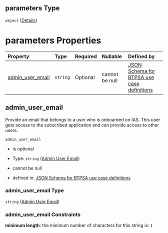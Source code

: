 ## parameters Type

`object` ([Details](btpsa-usecase-properties-services-items-allof-2-then-allof-23-then-allof-0-then-properties-parameters.md))

# parameters Properties

| Property                                | Type     | Required | Nullable       | Defined by                                                                                                                                                                                                                                                                                                          |
| :-------------------------------------- | :------- | :------- | :------------- | :------------------------------------------------------------------------------------------------------------------------------------------------------------------------------------------------------------------------------------------------------------------------------------------------------------------ |
| [admin\_user\_email](#admin_user_email) | `string` | Optional | cannot be null | [JSON Schema for BTPSA use case definitions](btpsa-usecase-properties-services-items-allof-2-then-allof-23-then-allof-0-then-properties-parameters-properties-admin-user-email.md "undefined#/properties/services/items/allOf/2/then/allOf/23/then/allOf/0/then/properties/parameters/properties/admin_user_email") |

## admin\_user\_email

Provide an email that belongs to a user who is onboarded on IAS. This user gets access to the subscribed application and can provide access to other users.

`admin_user_email`

*   is optional

*   Type: `string` ([Admin User Email](btpsa-usecase-properties-services-items-allof-2-then-allof-23-then-allof-0-then-properties-parameters-properties-admin-user-email.md))

*   cannot be null

*   defined in: [JSON Schema for BTPSA use case definitions](btpsa-usecase-properties-services-items-allof-2-then-allof-23-then-allof-0-then-properties-parameters-properties-admin-user-email.md "undefined#/properties/services/items/allOf/2/then/allOf/23/then/allOf/0/then/properties/parameters/properties/admin_user_email")

### admin\_user\_email Type

`string` ([Admin User Email](btpsa-usecase-properties-services-items-allof-2-then-allof-23-then-allof-0-then-properties-parameters-properties-admin-user-email.md))

### admin\_user\_email Constraints

**minimum length**: the minimum number of characters for this string is: `1`
